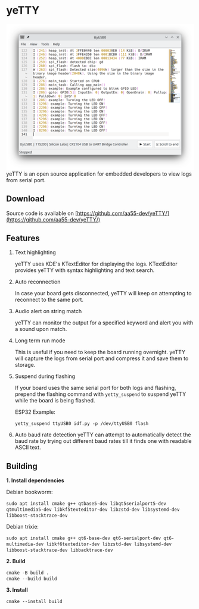 # yeTTY
![screenshot](img/screenshot1.png "screenshot")
yeTTY is an open source application for embedded developers to view logs from serial port.

## Download

Source code is available on [https://github.com/aa55-dev/yeTTY/](https://github.com/aa55-dev/yeTTY/)

## Features
1. Text highlighting

    yeTTY uses KDE's KTextEditor for displaying the logs. KTextEditor provides yeTTY with syntax highlighting and text search.

2. Auto reconnection

    In case your board gets disconnected, yeTTY will keep on attempting to reconnect to the same port.

3. Audio alert on string match

    yeTTY can monitor the output for a specified keyword and alert you with a sound upon match.

4. Long term run mode

    This is useful if you need to keep the board running overnight. yeTTY will capture the logs from serial port and compress it and save them to storage.

5. Suspend during flashing

    If your board uses the same serial port for both logs and flashing, prepend the flashing command with `yetty_suspend` to suspend yeTTY while the board is being flashed.

    ESP32 Example:

    ```
    yetty_suspend ttyUSB0 idf.py -p /dev/ttyUSB0 flash
    ```

6. Auto baud rate detection
    yeTTY can attempt to automatically detect the baud rate by trying out different baud rates till it finds one with readable ASCII text.

## Building

**1. Install dependencies**

Debian bookworm:
```
sudo apt install cmake g++ qtbase5-dev libqt5serialport5-dev qtmultimedia5-dev libkf5texteditor-dev libzstd-dev libsystemd-dev libboost-stacktrace-dev
```
Debian trixie:
```
sudo apt install cmake g++ qt6-base-dev qt6-serialport-dev qt6-multimedia-dev libkf6texteditor-dev libzstd-dev libsystemd-dev libboost-stacktrace-dev libbacktrace-dev
```
**2. Build**

```
cmake -B build .
cmake --build build
```

**3. Install**
```
cmake --install build
```
